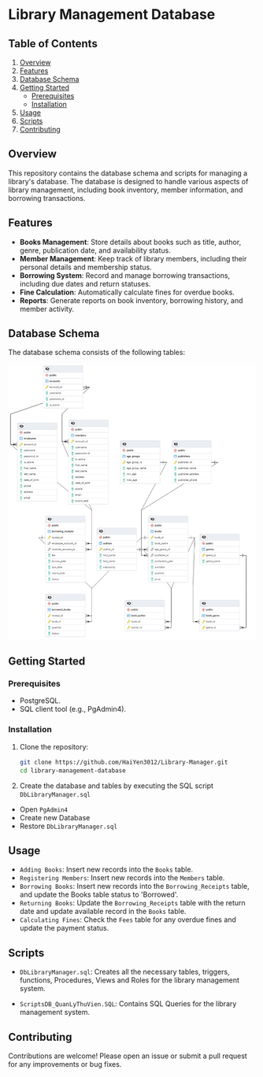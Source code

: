 # Library Management Database

## Table of Contents

1. [Overview](#overview)
2. [Features](#features)
3. [Database Schema](#database-schema)
4. [Getting Started](#getting-started)
   - [Prerequisites](#prerequisites)
   - [Installation](#installation)
5. [Usage](#usage)
6. [Scripts](#scripts)
7. [Contributing](#contributing)

## Overview

This repository contains the database schema and scripts for managing a library's database. The database is designed to handle various aspects of library management, including book inventory, member information, and borrowing transactions.

## Features

- **Books Management**: Store details about books such as title, author, genre, publication date, and availability status.
- **Member Management**: Keep track of library members, including their personal details and membership status.
- **Borrowing System**: Record and manage borrowing transactions, including due dates and return statuses.
- **Fine Calculation**: Automatically calculate fines for overdue books.
- **Reports**: Generate reports on book inventory, borrowing history, and member activity.

## Database Schema

The database schema consists of the following tables:

![picture1](report/Untitled.png)

## Getting Started

### Prerequisites

- PostgreSQL.
- SQL client tool (e.g., PgAdmin4).

### Installation

1. Clone the repository:

   ```sh
   git clone https://github.com/HaiYen3012/Library-Manager.git
   cd library-management-database
   ```
2. Create the database and tables by executing the SQL script `DbLibraryManager.sql`
* Open `PgAdmin4`
* Create new Database
* Restore `DbLibraryManager.sql`

## Usage
* `Adding Books`: Insert new records into the `Books` table.
* `Registering Members`: Insert new records into the `Members` table.
* `Borrowing Books`: Insert new records into the `Borrowing_Receipts` table, and update the Books table status to 'Borrowed'.
* `Returning Books`: Update the `Borrowing_Receipts` table with the return date and update available record in the `Books` table.
* `Calculating Fines`: Check the `Fees` table for any overdue fines and update the payment status.

## Scripts
* `DbLibraryManager.sql`: Creates all the necessary tables, triggers, functions, Procedures, Views and Roles for the library management system.

* `ScriptsDB_QuanLyThuVien.SQL`: Contains SQL Queries for the library management system.

## Contributing

Contributions are welcome! Please open an issue or submit a pull request for any improvements or bug fixes.
